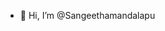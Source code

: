- 👋 Hi, I’m @Sangeethamandalapu

<!---
Sangeethamandalapu/Sangeethamandalapu is a ✨ special ✨ repository because its `README.md` (this file) appears on your GitHub profile.
You can click the Preview link to take a look at your changes.
--->
